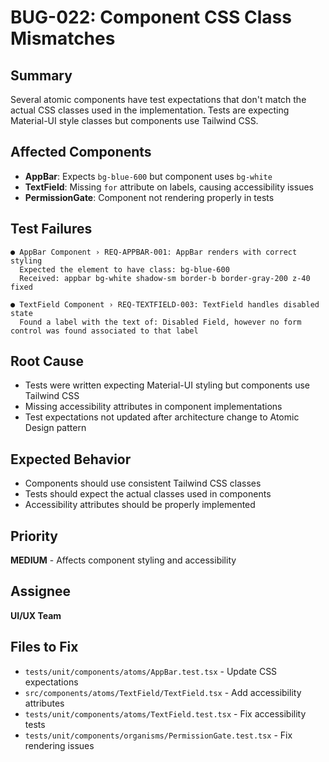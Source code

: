 # BUG-022: Component CSS Class Mismatches

## Summary
Several atomic components have test expectations that don't match the actual CSS classes used in the implementation. Tests are expecting Material-UI style classes but components use Tailwind CSS.

## Affected Components
- **AppBar**: Expects `bg-blue-600` but component uses `bg-white`
- **TextField**: Missing `for` attribute on labels, causing accessibility issues
- **PermissionGate**: Component not rendering properly in tests

## Test Failures
```
● AppBar Component › REQ-APPBAR-001: AppBar renders with correct styling
  Expected the element to have class: bg-blue-600
  Received: appbar bg-white shadow-sm border-b border-gray-200 z-40 fixed

● TextField Component › REQ-TEXTFIELD-003: TextField handles disabled state
  Found a label with the text of: Disabled Field, however no form control was found associated to that label
```

## Root Cause
- Tests were written expecting Material-UI styling but components use Tailwind CSS
- Missing accessibility attributes in component implementations
- Test expectations not updated after architecture change to Atomic Design pattern

## Expected Behavior
- Components should use consistent Tailwind CSS classes
- Tests should expect the actual classes used in components
- Accessibility attributes should be properly implemented

## Priority
**MEDIUM** - Affects component styling and accessibility

## Assignee
**UI/UX Team**

## Files to Fix
- `tests/unit/components/atoms/AppBar.test.tsx` - Update CSS expectations
- `src/components/atoms/TextField/TextField.tsx` - Add accessibility attributes
- `tests/unit/components/atoms/TextField.test.tsx` - Fix accessibility tests
- `tests/unit/components/organisms/PermissionGate.test.tsx` - Fix rendering issues
